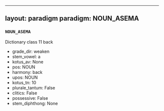 
---
layout: paradigm
paradigm: NOUN_ASEMA
---
### ` NOUN_ASEMA `

Dictionary class 11 back
* grade_dir: weaken
* stem_vowel: a
* kotus_av: None
* pos: NOUN
* harmony: back
* upos: NOUN
* kotus_tn: 10
* plurale_tantum: False
* clitics: False
* possessive: False
* stem_diphthong: None
